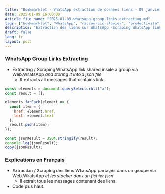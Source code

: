 ```yaml
---
title: "Bookmarklet - WhatsApp extraction de données liens - 09 janvier 2025"
date: 2025-01-09 16:00:00
Article_file_name: "2025-01-09-whatsapp-group-links-extracting.md"
tags: ["bookmarklet", "WhatsApp", "raccourcis-clavier", "productivité","daily",  "jan", "jan-2025"]
description: "Extraction des liens sur WhatsApp -Scraping WhatsApp link - January 8"
draft: false
lang: fr
layout: post
---
```



### WhatsApp Group Links Extracting
- Extracting / Scraping WhatsApp link shared inside a group  via Web.WhatsApp *and storing it into a json file*
    - It extracts all messages that contains link.

```javascript 
const elements = document.querySelectorAll("a");
const result = [];

elements.forEach(element => {
  const item = {
    href: element.href,
    text: element.text
  };
  result.push(item);
});

const jsonResult = JSON.stringify(result);
console.log(jsonResult);
copy(jsonResult);
```

### Explications en Français
- Extraction / Scraping des liens WhatsApp partagés dans un groupe via Web.WhatsApp *et les stocker dans un fichier json*
  - Il extrait tous les messages contenant des liens.  
-  Code plus haut.  